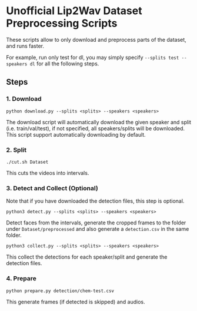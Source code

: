 # Unofficial Lip2Wav Dataset Preprocessing Scripts

These scripts allow to only download and preprocess parts of the dataset, and runs faster.

For example, run only test for dl, you may simply specify `--splits test --speakers dl` for all the following steps.

## Steps

### 1. Download

```
python download.py --splits <splits> --speakers <speakers>
```

The download script will automatically download the given speaker and split (i.e. train/val/test), if not specified, all speakers/splits will be downloaded. This script support automatically downloading by default.

### 2. Split

```
./cut.sh Dataset
```

This cuts the videos into intervals.

### 3. Detect and Collect (Optional)

Note that if you have downloaded the detection files, this step is optional.

```
python3 detect.py --splits <splits> --speakers <speakers>
```

Detect faces from the intervals, generate the cropped frames to the folder under `Dataset/preprocessed` and also generate a `detection.csv` in the same folder.

```
python3 collect.py --splits <splits> --speakers <speakers>
```

This collect the detections for each speaker/split and generate the detection files.

### 4. Prepare

```
python prepare.py detection/chem-test.csv
```

This generate frames (if detected is skipped) and audios.
